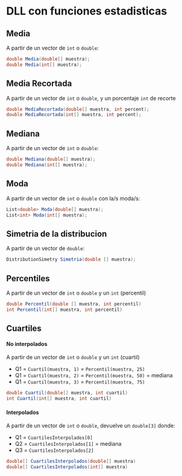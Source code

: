 # DLL con funciones estadisticas

## Media
A partir de un vector de `int` o `double`:
```cs
double Media(double[] muestra);
double Media(int[] muestra);
```

## Media Recortada
A partir de un vector de `int` o `double`, y un porcentaje `int` de recorte
```cs
double MediaRecortada(double[] muestra, int percent);
double MediaRecortada(int[] muestra, int percent);
```

## Mediana
A partir de un vector de `int` o `double`:
```cs
double Mediana(double[] muestra);
double Mediana(int[] muestra);
```

## Moda
A partir de un vector de `int` o `double` con la/s moda/s:
```cs
List<double> Moda(double[] muestra);
List<int> Moda(int[] muestra);
```

## Simetria de la distribucion
A partir de un vector de `double`:
```cs
DistributionSimetry Simetria(double [] muestra);
```

## Percentiles
A partir de un vector de `int` o `double` y un `int` (percentil)
```cs
double Percentil(double [] muestra, int percentil)
int Percentil(int[] muestra, int percentil)
```

## Cuartiles
#### No interpolados
A partir de un vector de `int` o `double` y un `int` (cuartil)
- Q1 = `Cuartil(muestra, 1)` = `Percentil(muestra, 25)`
- Q1 = `Cuartil(muestra, 2)` = `Percentil(muestra, 50)` = mediana
- Q1 = `Cuartil(muestra, 3)` = `Percentil(muestra, 75)`
```cs
double Cuartil(double[] muestra, int cuartil)
int Cuartil(int[] muestra, int cuartil)
```
#### Interpolados
A partir de un vector de `int` o `double`, devuelve un `double[3]` donde:
- Q1 = `CuartilesInterpolados[0]` 
- Q2 = `CuartilesInterpolados[1]` = mediana
- Q3 = `CuartilesInterpolados[2]`
```cs
double[] CuartilesInterpolados(double[] muestra)
double[] CuartilesInterpolados(int[] muestra)
```